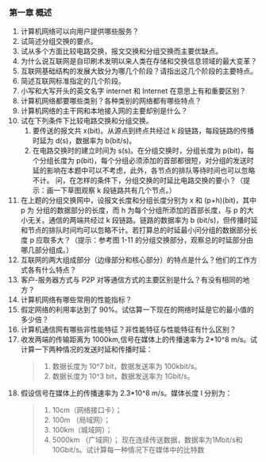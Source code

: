 ### 第一章 概述

1. 计算机网络可以向用户提供哪些服务？
2. 试简述分组交换的要点。
3. 试从多个方面比较电路交换，报文交换和分组交换而主要优缺点。
4. 为什么说互联网是自印刷术发明以来人类在存储和交换信息领域的最大变革？
5. 互联网基础结构的发展大致分为哪几个阶段？请指出这几个阶段的主要特点。
6. 简述互联网标准指定的几个阶段。
7. 小写和大写开头的英文名字 internet 和 Internet 在意思上有和重要区别？
8. 计算机网络都要哪些类别？各种类别的网络都有哪些特点？
9. 计算机网络的主干网和本地接入网的主要却别是什么？
10. 试在下列条件下比较电路交换和分组交换。
    1. 要传送的报文共 x(bit)。从源点到终点共经过 k 段链路，每段链路的传播时延为 d(s)，数据率为 b(bit/s)。
    2. 在电路交换时的建立时间为 s(s)。在分组交换时，分组长度为 p(bit)，每个分组长度为 p(bit)，每个分组必须添加的首部都很短，对分组的发送时延的影响在本题中可以不考虑，此外，各节点的排队等待时间也可以忽略不计。
       问，在怎样的条件下，分组交换的时延比电路交换的要小？（提示：画一下草图观察 k 段链路共有几个节点。）
11. 在上题的分组交换网中，设报文长度和分组长度分别为 x 和 (p+h)(bit)，其中 p 为 分组的数据部分的长度，而 h 为每个分组所添加的首部长度，与 p 的大小无关。通信的两端共经过 k 段链路。链路的数据率为 b (bit/s)，但传播时延和节点的排队时间均可以忽略不计。若打算总的时延最小问分组的数据部分长度 p 应取多大？（提示：参考图 1-11 的分组交换部分，观察总的时延部分由哪几部分组成。）
12. 互联网的两大组成部分（边缘部分和核心部分）的特点是什么？他们的工作方式各有什么特点？
13. 客户-服务器方式与 P2P 对等通信方式的主要区别是什么？有没有相同的地方？
14. 计算机网络有哪些常用的性能指标？
15. 假定网络的利用率达到了 90%。试估算一下现在的网络时延是它的最小值的多少倍？
16. 计算机通信网有哪些非性能特征？非性能特征与性能特征有什么区别？
17. 收发两端的传输距离为 1000km,信号在媒体上的传播速率为 2\*10^8 m/s。试计算一下两种情况的发送时延和传播时延：
    > 1. 数据长度为 10^7 bit，数据发送率为 100kbit/s。
    > 2. 数据长度为 10^3 bit，数据发送率为 1Gbit/s。
18. 假设信号在媒体上的传播速率为 2.3*10^8 m/s。媒体长度 l 分别为：
    > 1. 10cm（网络接口卡）；
    > 2. 100m （局域网）；
    > 3. 100km（城域网）；
    > 4. 5000km （广域网）；
    现在连续传送数据，数据率为1Mbit/s和10Gbit/s。试计算每一种情况下在媒体中的比特数
